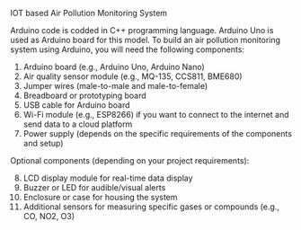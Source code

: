 IOT based Air Pollution Monitoring System 

Arduino code is codded in C++ programming language. Arduino Uno is used as Arduino board for this model.
To build an air pollution monitoring system using Arduino, you will need the following components:

1. Arduino board (e.g., Arduino Uno, Arduino Nano)
2. Air quality sensor module (e.g., MQ-135, CCS811, BME680)
3. Jumper wires (male-to-male and male-to-female)
4. Breadboard or prototyping board
5. USB cable for Arduino board
6. Wi-Fi module (e.g., ESP8266) if you want to connect to the internet and send data to a cloud platform
7. Power supply (depends on the specific requirements of the components and setup)

Optional components (depending on your project requirements):

8. LCD display module for real-time data display
9. Buzzer or LED for audible/visual alerts
10. Enclosure or case for housing the system
11. Additional sensors for measuring specific gases or compounds (e.g., CO, NO2, O3)

